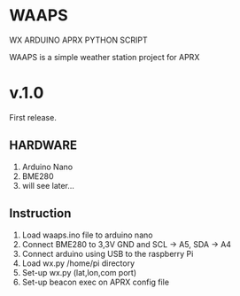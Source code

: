 # WAAPS

WX ARDUINO APRX PYTHON SCRIPT

WAAPS is a simple weather station project for APRX

# v.1.0
First release.

## HARDWARE
1. Arduino Nano
2. BME280
3. will see later...

## Instruction
1. Load waaps.ino file to arduino nano
2. Connect BME280 to 3,3V GND and SCL -> A5, SDA -> A4
3. Connect arduino using USB to the raspberry Pi
4. Load wx.py /home/pi directory
5. Set-up wx.py (lat,lon,com port)
6. Set-up beacon exec on APRX config file
